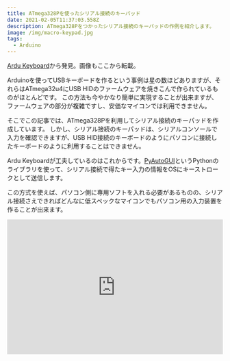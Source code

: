 ```yaml
---
title: ATmega328Pを使ったシリアル接続のキーパッド
date: 2021-02-05T11:37:03.558Z
description: ATmega328Pをつかったシリアル接続のキーパッドの作例を紹介します。
image: /img/macro-keypad.jpg
tags:
  - Arduino
---
```

[Ardu Keyboard](https://hackaday.io/project/170092-ardu-keyboard)から発見。画像もここから転載。

Arduinoを使ってUSBキーボードを作るという事例は星の数ほどありますが、それらはATmega32u4にUSB HIDのファームウェアを焼きこんで作られているものがほとんどです。
この方法も今やかなり簡単に実現することが出来ますが、ファームウェアの部分が複雑ですし、安価なマイコンでは利用できません。

そこでこの記事では、ATmega328Pを利用してシリアル接続のキーパッドを作成しています。
しかし、シリアル接続のキーパッドは、シリアルコンソールで入力を確認できますが、USB HID接続のキーボードのようにパソコンに接続したキーボードのように利用することはできません。

Ardu Keyboardが工夫しているのはこれからです。[PyAutoGUI](https://pyautogui.readthedocs.io/en/latest/)というPythonのライブラリを使って、シリアル接続で得たキー入力の情報をOSにキーストロークとして送信します。

この方式を使えば、パソコン側に専用ソフトを入れる必要があるものの、シリアル接続さえできればどんなに低スペックなマイコンでもパソコン用の入力装置を作ることが出来ます。

<iframe width="100%" height="315" src="https://www.youtube.com/embed/4IlrUkVi8kw" frameborder="0" allow="accelerometer; autoplay; clipboard-write; encrypted-media; gyroscope; picture-in-picture" allowfullscreen></iframe>
